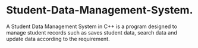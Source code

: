 # Student-Data-Management-System.
A Student Data Management System in C++ is a program designed to manage student records such as saves student data, search data and update data according to the requirement.
